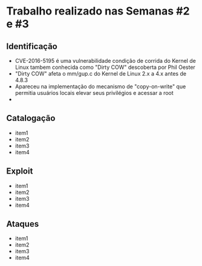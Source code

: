 
# Trabalho realizado nas Semanas #2 e #3

## Identificação

- CVE-2016-5195 é uma vulnerabilidade condição de corrida do Kernel de Linux tambem conhecida como "Dirty COW" descoberta por Phil Oester
- "Dirty COW" afeta o mm/gup.c do Kernel de Linux 2.x a 4.x antes de 4.8.3
- Apareceu na implementação do mecanismo de "copy-on-write" que permitia usuários locais elevar seus privilégios e acessar a root
- 

## Catalogação

- item1
- item2
- item3
- item4

## Exploit

- item1
- item2
- item3
- item4

## Ataques

- item1
- item2
- item3
- item4
